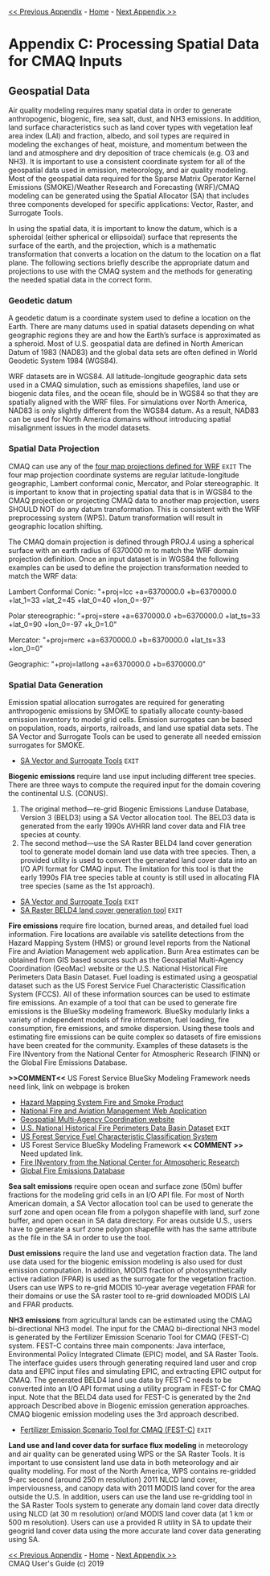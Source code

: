 <!-- BEGIN COMMENT -->

[<< Previous Appendix](CMAQ_UG_appendixB_emissions_control.md) - [Home](../README.md) - [Next Appendix >>](CMAQ_UG_appendixD_parallel_implementation.md)

<!-- END COMMENT -->

# Appendix C: Processing Spatial Data for CMAQ Inputs

## Geospatial Data

Air quality modeling requires many spatial data in order to generate anthropogenic,
biogenic, fire, sea salt, dust, and NH3 emissions. In addition, land surface characteristics such as
land cover types with vegetation leaf area index (LAI) and fraction, albedo, and soil types are required in
modeling the exchanges of heat, moisture, and momentum between the land and atmosphere and dry deposition
of trace chemicals (e.g. O3 and NH3). It is important to use a consistent coordinate system for all of the
geospatial data used in emission, meteorology, and air quality modeling. Most of the geospatial data
required for the Sparse Matrix Operator Kernel Emissions (SMOKE)/Weather Research and Forecasting
(WRF)/CMAQ modeling can be generated using the Spatial Allocator (SA) that includes three components
developed for specific applications: Vector, Raster, and Surrogate Tools.

In using the spatial data, it is important to know the datum, which is a spheroidal (either spherical
 or ellipsoidal) surface that represents the surface of the earth, and the projection, which is a
 mathematic transformation that converts a location on the datum to the location on a flat plane.
 The following sections briefly describe the appropriate datum and projections to use with the CMAQ system
 and the methods for generating the needed spatial data in the correct form.

### Geodetic datum

 A geodetic datum is a coordinate system used to define a location on the Earth.
 There are many datums used in spatial datasets depending on what geographic regions they are and
 how the Earth’s surface is approximated as a spheroid.  Most of U.S. geospatial data are defined in
 North American Datum of 1983 (NAD83) and the global data sets are often defined in World Geodetic System
1984 (WGS84).

WRF datasets are in WGS84.  All latitude-longitude geographic data sets used in a CMAQ simulation,
such as emissions shapefiles, land use or biogenic data files, and the ocean file, should be in WGS84
so that they are spatially aligned with the WRF files.  For simulations over North America, NAD83 is only
slightly different from the WGS84 datum.  As a result, NAD83 can be used for North America domains without
introducing spatial misalignment issues in the model datasets.

### Spatial Data Projection

CMAQ can use any of the [four map projections defined for WRF](http://www2.mmm.ucar.edu/wrf/users/docs/user_guide_V3/users_guide_chap3.htm)
 `EXIT` The four map projection coordinate
systems are regular latitude-longitude geographic, Lambert conformal conic, Mercator, and Polar
stereographic. It is important to know that in projecting spatial data that is in WGS84 to the CMAQ
projection or projecting CMAQ data to another map projection, users SHOULD NOT do any datum transformation.
This is consistent with the WRF preprocessing system (WPS). Datum transformation will result in
 geographic location shifting.

The CMAQ domain projection is defined through PROJ.4 using a spherical surface with an earth radius
of 6370000 m to match the WRF domain projection definition.  Once an input dataset is in WGS84 the
following examples can be used to define the projection transformation needed to match the WRF data:

Lambert Conformal Conic:  "+proj=lcc +a=6370000.0 +b=6370000.0 +lat_1=33 +lat_2=45 +lat_0=40 +lon_0=-97"

Polar stereographic:  "+proj=stere +a=6370000.0 +b=6370000.0 +lat_ts=33 +lat_0=90 +lon_0=-97 +k_0=1.0"

Mercator:  "+proj=merc +a=6370000.0 +b=6370000.0 +lat_ts=33 +lon_0=0"

Geographic:  "+proj=latlong +a=6370000.0 +b=6370000.0"

### Spatial Data Generation

Emission spatial allocation surrogates are required for generating anthropogenic emissions by SMOKE to
spatially allocate county-based emission inventory to model grid cells. Emission surrogates can be based
on population, roads, airports, railroads, and land use spatial data sets. The SA Vector and Surrogate
Tools can be used to generate all needed emission surrogates for SMOKE.

- [SA Vector and Surrogate Tools](https://www.cmascenter.org/sa-tools/) `EXIT`

**Biogenic emissions** require land use input including different tree species. There are three ways to
compute the required input for the domain covering the continental U.S. (CONUS).

1. The original method—re-grid Biogenic Emissions Landuse Database, Version 3 (BELD3) using a SA Vector
allocation tool. The BELD3 data is generated from the early 1990s AVHRR land cover data and FIA tree
species at county.
2. The second method—use the SA Raster BELD4 land cover generation tool to generate model domain land use
 data with tree species. Then, a provided utility is used to convert the generated land cover data into
 an I/O API format for CMAQ input. The limitation for this tool is that the early 1990s FIA tree species
 table at county is still used in allocating FIA tree species (same as the 1st approach).

- [SA Vector and Surrogate Tools](https://www.cmascenter.org/sa-tools/) `EXIT`
- [SA Raster BELD4 land cover generation tool](https://www.cmascenter.org/sa-tools/documentation/4.2/Raster_Users_Guide_4_2.pdf) `EXIT`

**Fire emissions** require fire location, burned areas, and detailed fuel load information.
Fire locations are available vis satellite detections from the Hazard Mapping System (HMS) or ground
level reports from the National Fire and Aviation Management web application.  Burn Area estimates can
be obtained from GIS based sources such as the Geospatial Multi-Agency Coordination (GeoMac) website or
the U.S. National Historical Fire Perimeters Data Basin Dataset.  Fuel loading is estimated using a
geospatial dataset such as the US Forest Service Fuel Characteristic Classification System (FCCS).
All of these information sources can be used to estimate fire emissions. An example of a tool that can
be used to generate fire emissions is the BlueSky modeling framework.  BlueSky modularly links a variety
of independent models of fire information, fuel loading, fire consumption, fire emissions, and smoke
dispersion.  Using these tools and estimating fire emissions can be quite complex so datasets of fire
emissions have been created for the community. Examples of these datasets is the Fire INventory from
the National Center for Atmospheric Research (FINN) or the Global Fire Emissions Database.

**>>COMMENT<<** US Forest Service BlueSky Modeling Framework needs need link, link on webpage is broken

- [Hazard Mapping System Fire and Smoke Product](https://www.ospo.noaa.gov/Products/land/hms.html)
- [National Fire and Aviation Management Web Application](https://fam.nwcg.gov/fam-web/)
- [Geospatial Multi-Agency Coordination website](https://www.geomac.gov/)
- [U.S. National Historical Fire Perimeters Data Basin Dataset](https://www.arcgis.com/home/item.html?id=6b68271ebee147d99525e0b914823155) `EXIT`
- [US Forest Service Fuel Characteristic Classification System](https://www.fs.fed.us/pnw/fera/fft/fccsmodule.shtml)
- US Forest Service BlueSky Modeling Framework  **<< COMMENT >>** Need updated link.
- [Fire INventory from the National Center for Atmospheric Research](https://www2.acom.ucar.edu/modeling/finn-fire-inventory-ncar)
- [Global Fire Emissions Database](http://www.globalfiredata.org/)

**Sea salt emissions** require open ocean and surface zone (50m) buffer fractions for the modeling grid
 cells in an I/O API file. For most of North American domain, a SA Vector allocation tool can be used
 to generate the surf zone and open ocean file from a polygon shapefile with land, surf zone buffer,
 and open ocean in SA data directory. For areas outside U.S., users have to generate a surf zone polygon
 shapefile with has the same attribute as the file in the SA in order to use the tool.

**Dust emissions** require the land use and vegetation fraction data. The land use data used for the
biogenic emission modeling is also used for dust emission computation. In addition, MODIS fraction of
photosynthetically active radiation (FPAR) is used as the surrogate for the vegetation fraction. Users
can use WPS to re-grid MODIS 10-year average vegetation FPAR for their domains or use the SA raster tool
to re-grid downloaded MODIS LAI and FPAR products. 

**NH3 emissions** from agricultural lands can be estimated using the CMAQ bi-directional NH3 model. The
input for the CMAQ bi-directional NH3 model is generated by the Fertilizer Emission Scenario Tool for
CMAQ (FEST-C) system. FEST-C contains three main components: Java interface, Environmental Policy
Integrated Climate (EPIC) model, and SA Raster Tools. The interface guides users through generating
required land user and crop data and EPIC input files and simulating EPIC, and extracting EPIC output
for CMAQ. The generated BELD4 land use data by FEST-C needs to be converted into an I/O API format
using a utility program in FEST-C for CMAQ input. Note that the BELD4 data used for FEST-C is generated by the 2nd approach Described above in Biogenic emission generation approaches.  CMAQ biogenic emission modeling uses the 3rd approach described.    

- [Fertilizer Emission Scenario Tool for CMAQ (FEST-C)](https://www.cmascenter.org/fest-c/) `EXIT`

**Land use and land cover data for surface flux modeling** in meteorology and air quality can be
generated using WPS or the SA Raster Tools. It is important to use consistent land use data in both
meteorology and air quality modeling. For most of the North America, WPS contains re-gridded 9-arc
second (around 250 m resolution) 2011 NLCD land cover, imperviousness, and canopy data with 2011 MODIS
land cover for the area outside the U.S. In addition, users can use the land use re-gridding tool in the
SA Raster Tools system to generate any domain land cover data directly using NLCD (at 30 m resolution)
or/and MODIS land cover data (at 1 km or 500 m resolution). Users can use a provided R utility in SA to
update their geogrid land cover data using the more accurate land cover data generating using SA.

[<< Previous Appendix](CMAQ_UG_appendixB_emissions_control.md) - [Home](../README.md) - [Next Appendix >>](CMAQ_UG_appendixD_parallel_implementation.md)<br>
CMAQ User's Guide (c) 2019<br>
